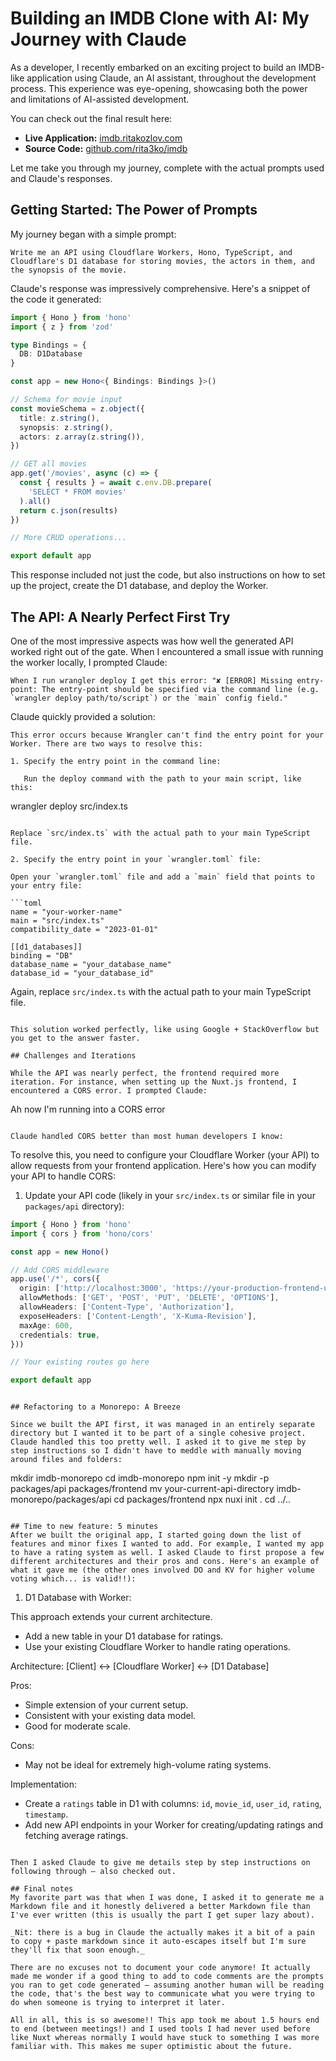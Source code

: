 # Building an IMDB Clone with AI: My Journey with Claude

As a developer, I recently embarked on an exciting project to build an IMDB-like application using Claude, an AI assistant, throughout the development process. This experience was eye-opening, showcasing both the power and limitations of AI-assisted development. 

You can check out the final result here:
- **Live Application:** [imdb.ritakozlov.com](https://imdb.ritakozlov.com)
- **Source Code:** [github.com/rita3ko/imdb](https://github.com/rita3ko/imdb)

Let me take you through my journey, complete with the actual prompts used and Claude's responses.

## Getting Started: The Power of Prompts

My journey began with a simple prompt:

    Write me an API using Cloudflare Workers, Hono, TypeScript, and Cloudflare's D1 database for storing movies, the actors in them, and the synopsis of the movie.

Claude's response was impressively comprehensive. Here's a snippet of the code it generated:

```typescript
import { Hono } from 'hono'
import { z } from 'zod'

type Bindings = {
  DB: D1Database
}

const app = new Hono<{ Bindings: Bindings }>()

// Schema for movie input
const movieSchema = z.object({
  title: z.string(),
  synopsis: z.string(),
  actors: z.array(z.string()),
})

// GET all movies
app.get('/movies', async (c) => {
  const { results } = await c.env.DB.prepare(
    'SELECT * FROM movies'
  ).all()
  return c.json(results)
})

// More CRUD operations...

export default app
```

This response included not just the code, but also instructions on how to set up the project, create the D1 database, and deploy the Worker.

## The API: A Nearly Perfect First Try
One of the most impressive aspects was how well the generated API worked right out of the gate. When I encountered a small issue with running the worker locally, I prompted Claude:

```
When I run wrangler deploy I get this error: "✘ [ERROR] Missing entry-point: The entry-point should be specified via the command line (e.g. `wrangler deploy path/to/script`) or the `main` config field."
```

Claude quickly provided a solution:

```
This error occurs because Wrangler can't find the entry point for your Worker. There are two ways to resolve this:

1. Specify the entry point in the command line:
   
   Run the deploy command with the path to your main script, like this:

   ```
   wrangler deploy src/index.ts
   ```

   Replace `src/index.ts` with the actual path to your main TypeScript file.

2. Specify the entry point in your `wrangler.toml` file:

   Open your `wrangler.toml` file and add a `main` field that points to your entry file:

   ```toml
   name = "your-worker-name"
   main = "src/index.ts"
   compatibility_date = "2023-01-01"

   [[d1_databases]]
   binding = "DB"
   database_name = "your_database_name"
   database_id = "your_database_id"
   ```

   Again, replace `src/index.ts` with the actual path to your main TypeScript file.
   ```

   This solution worked perfectly, like using Google + StackOverflow but you get to the answer faster.

   ## Challenges and Iterations

While the API was nearly perfect, the frontend required more iteration. For instance, when setting up the Nuxt.js frontend, I encountered a CORS error. I prompted Claude:

```
Ah now I'm running into a CORS error
```

Claude handled CORS better than most human developers I know:
```
To resolve this, you need to configure your Cloudflare Worker (your API) to allow requests from your frontend application. Here's how you can modify your API to handle CORS:

1. Update your API code (likely in your `src/index.ts` or similar file in your `packages/api` directory):

```typescript
import { Hono } from 'hono'
import { cors } from 'hono/cors'

const app = new Hono()

// Add CORS middleware
app.use('/*', cors({
  origin: ['http://localhost:3000', 'https://your-production-frontend-url.com'],
  allowMethods: ['GET', 'POST', 'PUT', 'DELETE', 'OPTIONS'],
  allowHeaders: ['Content-Type', 'Authorization'],
  exposeHeaders: ['Content-Length', 'X-Kuma-Revision'],
  maxAge: 600,
  credentials: true,
}))

// Your existing routes go here

export default app
```
```

## Refactoring to a Monorepo: A Breeze

Since we built the API first, it was managed in an entirely separate directory but I wanted it to be part of a single cohesive project. Claude handled this too pretty well. I asked it to give me step by step instructions so I didn't have to meddle with manually moving around files and folders: 

```
mkdir imdb-monorepo
cd imdb-monorepo
npm init -y
mkdir -p packages/api packages/frontend
mv your-current-api-directory imdb-monorepo/packages/api
cd packages/frontend
npx nuxi init .
cd ../..
```

## Time to new feature: 5 minutes
After we built the original app, I started going down the list of features and minor fixes I wanted to add. For example, I wanted my app to have a rating system as well. I asked Claude to first propose a few different architectures and their pros and cons. Here's an example of what it gave me (the other ones involved DO and KV for higher volume voting which... is valid!!): 

```
1. D1 Database with Worker:

This approach extends your current architecture.

- Add a new table in your D1 database for ratings.
- Use your existing Cloudflare Worker to handle rating operations.

Architecture:
[Client] <-> [Cloudflare Worker] <-> [D1 Database]

Pros:
- Simple extension of your current setup.
- Consistent with your existing data model.
- Good for moderate scale.

Cons:
- May not be ideal for extremely high-volume rating systems.

Implementation:
- Create a `ratings` table in D1 with columns: `id`, `movie_id`, `user_id`, `rating`, `timestamp`.
- Add new API endpoints in your Worker for creating/updating ratings and fetching average ratings.
```

Then I asked Claude to give me details step by step instructions on following through — also checked out. 

## Final notes
My favorite part was that when I was done, I asked it to generate me a Markdown file and it honestly delivered a better Markdown file than I've ever written (this is usually the part I get super lazy about). 

_Nit: there is a bug in Claude the actually makes it a bit of a pain to copy + paste markdown since it auto-escapes itself but I'm sure they'll fix that soon enough._

There are no excuses not to document your code anymore! It actually made me wonder if a good thing to add to code comments are the prompts you ran to get code generated — assuming another human will be reading the code, that's the best way to communicate what you were trying to do when someone is trying to interpret it later. 

All in all, this is so awesome!! This app took me about 1.5 hours end to end (between meetings!) and I used tools I had never used before like Nuxt whereas normally I would have stuck to something I was more familiar with. This makes me super optimistic about the future. 